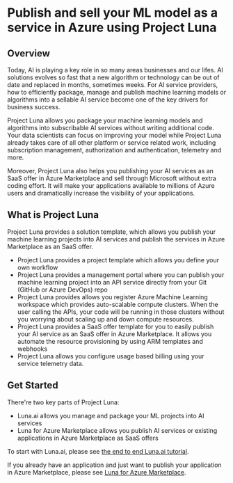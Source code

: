 # Publish and sell your ML model as a service in Azure using Project Luna
## Overview
Today, AI is playing a key role in so many areas businesses and our lifes. AI solutions evolves so fast that a new algorithm or technology can be out of date and replaced in months, sometimes weeks. For AI service providers, how to efficiently package, manage and publish machine learning models or algorithms into a sellable AI service become one of the key drivers for business success.

Project Luna allows you package your machine learning models and algorithms into subscribable AI services without writing additional code. Your data scientists can focus on improving your model while Project Luna already takes care of all other platform or service related work, including subscription management, authorization and authentication, telemetry and more.

Moreover, Project Luna also helps you publishing your AI services as an SaaS offer in Azure Marketplace and sell through Microsoft without extra coding effort. It will make your applications available to millions of Azure users and dramatically increase the visibility of your applications.

## What is Project Luna
Project Luna provides a solution template, which allows you publish your machine learning projects into AI services and publish the services in Azure Marketplace as an SaaS offer.
- Project Luna provides a project template which allows you define your own workflow
- Project Luna provides a management portal where you can publish your machine learning project into an API service directly from your Git (GitHub or Azure DevOps) repo
- Project Luna provides allows you register Azure Machine Learning workspace which provides auto-scalable compute clusters. When the user calling the APIs, your code will be running in those clusters without you worrying about scaling up and down compute resources.
- Project Luna provides a SaaS offer template for you to easily publish your AI service as an SaaS offer in Azure Marketplace. It allows you automate the resource provisioning by using ARM templates and webhooks
- Project Luna allows you configure usage based billing using your service telemetry data.

## Get Started
There're two key parts of Project Luna: 
- Luna.ai allows you manage and package your ML projects into AI services
- Luna for Azure Marketplace allows you publish AI services or existing applications in Azure Marketplace as SaaS offers

To start with Luna.ai, please see [the end to end Luna.ai tutorial](./Resources/Documentation/luna.ai/end-to-end-tutorial/README.md).

If you already have an application and just want to publish your application in Azure Marketplace, please see [Luna for Azure Marketplace](./Resources/Documentation/lunav1/README.md).
